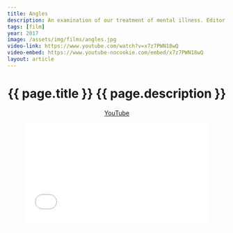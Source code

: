 ```yaml
---
title: Angles
description: An examination of our treatment of mental illness. Editor.
tags: [film]
year: 2017
image: /assets/img/films/angles.jpg
video-link: https://www.youtube.com/watch?v=x7z7PWN18wQ
video-embed: https://www.youtube-nocookie.com/embed/x7z7PWN18wQ
layout: article
---
```


<header class="intro">
    <h1 class="details">{{ page.title }}
        <span class="subtitle">{{ page.description }}</span>
    </h1>
    <div class="platforms">
        <a href="{{ page.video-link }}" title="YouTube">YouTube</a>
    </div>
    <figure>
        <div style="padding:56.25% 0 0 0;position:relative;"><iframe src="{{ page.video-embed }}" style="position:absolute;top:0;left:0;width:100%;height:100%;" frameborder="0" allow="accelerometer; autoplay; encrypted-media; gyroscope; picture-in-picture" allowfullscreen></iframe></div>
    </figure>
</header>